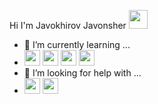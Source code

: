 Hi I'm Javokhirov Javonsher <img src="https://media2.giphy.com/media/gM5qFksULw54NMWyry/giphy.gif?cid=ecf05e47kw73g1jzua33srury6c8718xw9fhf98aee6crc0o&rid=giphy.gif&ct=s" width="30">

- 🌱 I’m currently learning ...
- <code><img src="https://upload.wikimedia.org/wikipedia/commons/thumb/0/00/HTML5_logo_black.svg/1200px-HTML5_logo_black.svg.png" height="25"></code>
 <code><img src="http://cdn.onlinewebfonts.com/svg/img_436906.png" height="25"></code>
 <code><img src="https://sass-lang.com/assets/img/styleguide/black-7fd39aa3.png" height="25"></code>
 <code><img src="https://getbootstrap.com/docs/5.2/assets/brand/bootstrap-logo-black.svg" height="25"></code>
- 🤔 I’m looking for help with ...
- <code><img src="https://upload.wikimedia.org/wikipedia/commons/thumb/c/ce/Unofficial_JavaScript_logo.svg/480px-Unofficial_JavaScript_logo.svg.png" height="25"></code>
<code><img src="https://www.svgrepo.com/show/327388/logo-react.svg" height="25"></code>

